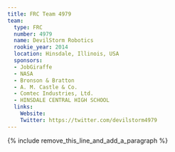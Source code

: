 ```yaml
---
title: FRC Team 4979
team:
  type: FRC
  number: 4979
  name: DevilStorm Robotics
  rookie_year: 2014
  location: Hinsdale, Illinois, USA
  sponsors:
  - JobGiraffe
  - NASA
  - Bronson & Bratton
  - A. M. Castle & Co.
  - Comtec Industries, Ltd.
  - HINSDALE CENTRAL HIGH SCHOOL
  links:
    Website: 
    Twitter: https://twitter.com/devilstorm4979
---
```


{% include remove_this_line_and_add_a_paragraph %}